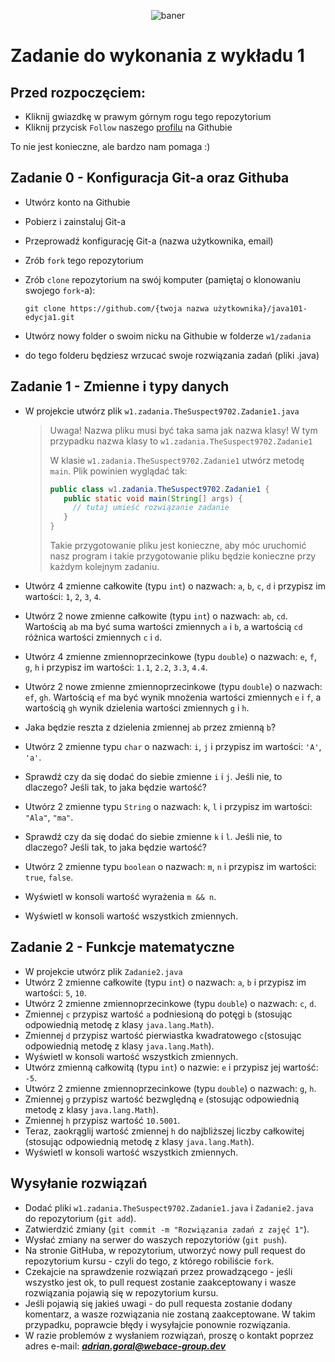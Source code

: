 <p align="center"><img src="https://user-images.githubusercontent.com/50357817/211667240-a5cc7635-b8ff-4d15-b849-33b43add557c.svg" alt="baner"></p>

# Zadanie do wykonania z wykładu 1

## Przed rozpoczęciem:
- Kliknij gwiazdkę w prawym górnym rogu tego repozytorium
- Kliknij przycisk ```Follow``` naszego [profilu](https://github.com/WebAce-Group) na Githubie

To nie jest konieczne, ale bardzo nam pomaga :)

## Zadanie 0 - Konfiguracja Git-a oraz Githuba
- Utwórz konto na Githubie
- Pobierz i zainstaluj Git-a
- Przeprowadź konfigurację Git-a (nazwa użytkownika, email)
- Zrób ```fork``` tego repozytorium
- Zrób ```clone``` repozytorium na swój komputer (pamiętaj o klonowaniu swojego ```fork```-a):
  
   ```git clone https://github.com/{twoja nazwa użytkownika}/java101-edycja1.git```
-  Utwórz nowy folder o swoim nicku na Githubie w folderze ```w1/zadania```
-  do tego folderu będziesz wrzucać swoje rozwiązania zadań (pliki .java)

## Zadanie 1 - Zmienne i typy danych
- W projekcie utwórz plik ```w1.zadania.TheSuspect9702.Zadanie1.java```
  > Uwaga! Nazwa pliku musi być taka sama jak nazwa klasy!
  > W tym przypadku nazwa klasy to ```w1.zadania.TheSuspect9702.Zadanie1```
  >
  > W klasie ```w1.zadania.TheSuspect9702.Zadanie1``` utwórz metodę ```main```.
  > Plik powinien wyglądać tak:
  > ```java
  >public class w1.zadania.TheSuspect9702.Zadanie1 {
  >    public static void main(String[] args) {
  >      // tutaj umieść rozwiązanie zadanie      
  >    }
  > }
  > ```
  > Takie przygotowanie pliku jest konieczne, aby móc uruchomić nasz program i takie przygotowanie pliku będzie konieczne przy każdym kolejnym zadaniu.
- Utwórz 4 zmienne całkowite (typu ```int```) o nazwach: ```a```, ```b```, ```c```, ```d``` i przypisz im wartości: ```1```, ```2```, ```3```, ```4```.
- Utwórz 2 nowe zmienne całkowite (typu ```int```) o nazwach: ```ab```, ```cd```. Wartością ```ab``` ma być suma wartości zmiennych ```a``` i ```b```, a wartością ```cd``` różnica wartości zmiennych ```c``` i ```d```.
- Utwórz 4 zmienne zmiennoprzecinkowe (typu ```double```) o nazwach: ```e```, ```f```, ```g```, ```h``` i przypisz im wartości: ```1.1```, ```2.2```, ```3.3```, ```4.4```.
- Utwórz 2 nowe zmienne zmiennoprzecinkowe (typu ```double```) o nazwach: ```ef```, ```gh```. Wartością ```ef``` ma być wynik mnożenia wartości zmiennych ```e``` i ```f```, a wartością ```gh``` wynik dzielenia wartości zmiennych ```g``` i ```h```.

- Jaka będzie reszta z dzielenia zmiennej ```ab``` przez zmienną ```b```?

- Utwórz 2 zmienne typu ```char``` o nazwach: ```i```, ```j``` i przypisz im wartości: ```'A'```, ```'a'```.
- Sprawdź czy da się dodać do siebie zmienne ```i``` i ```j```. Jeśli nie, to dlaczego? Jeśli tak, to jaka będzie wartość?
- Utwórz 2 zmienne typu ```String``` o nazwach: ```k```, ```l``` i przypisz im wartości: ```"Ala"```, ```"ma"```.
- Sprawdź czy da się dodać do siebie zmienne ```k``` i ```l```. Jeśli nie, to dlaczego? Jeśli tak, to jaka będzie wartość?
- Utwórz 2 zmienne typu ```boolean``` o nazwach: ```m```, ```n``` i przypisz im wartości: ```true```, ```false```.
- Wyświetl w konsoli wartość wyrażenia ```m && n```.
- Wyświetl w konsoli wartość wszystkich zmiennych.

## Zadanie 2 - Funkcje matematyczne
- W projekcie utwórz plik ```Zadanie2.java```
- Utwórz 2 zmienne całkowite (typu ```int```) o nazwach: ```a```, ```b``` i przypisz im wartości: ```5```, ```10```.
- Utwórz 2 zmienne zmiennoprzecinkowe (typu ```double```) o nazwach: ```c```, ```d```.
- Zmiennej ```c``` przypisz wartość ```a``` podniesioną do potęgi ```b``` (stosując odpowiednią metodę z klasy ```java.lang.Math```).
- Zmiennej ```d``` przypisz wartość pierwiastka kwadratowego ```c```(stosując odpowiednią metodę z klasy ```java.lang.Math```).
- Wyświetl w konsoli wartość wszystkich zmiennych.
- Utwórz zmienną całkowitą (typu ```int```) o nazwie: ```e``` i przypisz jej wartość: ```-5```.
- Utwórz 2 zmienne zmiennoprzecinkowe (typu ```double```) o nazwach: ```g```, ```h```.
- Zmiennej ```g``` przypisz wartość bezwględną ```e``` (stosując odpowiednią metodę z klasy ```java.lang.Math```).
- Zmiennej ```h``` przypisz wartość ```10.5001```.
- Teraz, zaokrąglij wartość zmiennej ```h``` do najbliższej liczby całkowitej (stosując odpowiednią metodę z klasy ```java.lang.Math```).
- Wyświetl w konsoli wartość wszystkich zmiennych.

## Wysyłanie rozwiązań
- Dodać pliki ```w1.zadania.TheSuspect9702.Zadanie1.java``` i ```Zadanie2.java``` do repozytorium (```git add```).
- Zatwierdzić zmiany (```git commit -m "Rozwiązania zadań z zajęć 1"```).
- Wysłać zmiany na serwer do waszych repozytoriów (```git push```).
- Na stronie GitHuba, w repozytorium, utworzyć nowy pull request do repozytorium kursu - czyli do tego, z którego robiliście ```fork```.
- Czekajcie na sprawdzenie rozwiązań przez prowadzącego - jeśli wszystko jest ok, to pull request zostanie zaakceptowany i wasze rozwiązania pojawią się w repozytorium kursu.
- Jeśli pojawią się jakieś uwagi - do pull requesta zostanie dodany komentarz, a wasze rozwiązania nie zostaną zaakceptowane. W takim przypadku, poprawcie błędy i wysyłajcie ponownie rozwiązania.
- W razie problemów z wysłaniem rozwiązań, proszę o kontakt poprzez adres e-mail: ***adrian.goral@webace-group.dev***
